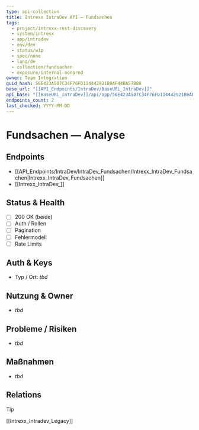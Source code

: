 ```yaml
---
type: api-collection
title: Intrexx IntraDev API — Fundsachen
tags:
  - project/intrexx-rest-discovery
  - system/intrexx
  - app/intradev
  - env/dev
  - status/wip
  - spec/none
  - lang/de
  - collection/fundsachen
  - exposure/internal-nonprod
owner: Team Integration
guid_hash: 56E423A507C34F76FD114442921B0AF44BA57B88
base_url: "[[API_Endpoints/IntraDev/BaseURL_IntraDev]]"
api_base: "[[BaseURL_intraDev]]/api/app/56E423A507C34F76FD114442921B0AF44BA57B88"
endpoints_count: 2
last_checked: YYYY-MM-DD
---
```


# Fundsachen — Analyse

## Endpoints
- [[API_Endpoints/IntraDev/IntraDev_Fundsachen/Intrexx_IntraDev_Fundsachen|Intrexx_IntraDev_Fundsachen]]
- [[Intrexx_IntraDev_]]

## Status & Health
- [ ] 200 OK (beide)
- [ ] Auth / Rollen
- [ ] Pagination
- [ ] Fehlermodell
- [ ] Rate Limits

## Auth & Keys
- Typ / Ort: _tbd_

## Nutzung & Owner
- _tbd_

## Probleme / Risiken
- _tbd_

## Maßnahmen
- _tbd_

## Relations
> [!tip]
> [[Intrexx_Intradev_Legacy]]
